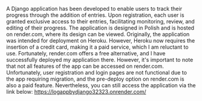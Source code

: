 
A Django application has been developed to enable users to track their progress through the addition of entries. Upon registration, each user is granted exclusive access to their entries, facilitating monitoring, review, and editing of their progress. The application is designed in Polish and is hosted on render.com, where its design can be viewed. Originally, the application was intended for deployment on Heroku. However, Heroku now requires the insertion of a credit card, making it a paid service, which I am reluctant to use. Fortunately, render.com offers a free alternative, and I have successfully deployed my application there. However, it's important to note that not all features of the app can be accessed on render.com. Unfortunately, user registration and login pages are not functional due to the app requiring migration, and the pre-deploy option on render.com is also a paid feature. Nevertheless, you can still access the application via the link below:
https://logappbydjango32323.onrender.com/


